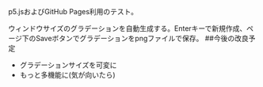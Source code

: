 p5.jsおよびGitHub Pages利用のテスト。

ウィンドウサイズのグラデーションを自動生成する。Enterキーで新規作成、ページ下のSaveボタンでグラデーションをpngファイルで保存。
##今後の改良予定
- グラデーションサイズを可変に
- もっと多機能に(気が向いたら)
